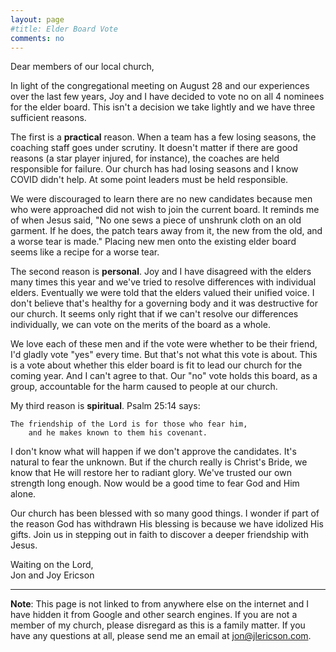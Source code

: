 ```yaml
---
layout: page
#title: Elder Board Vote
comments: no
---
```


Dear members of our local church,

In light of the congregational meeting on August 28 and our
experiences over the last few years, Joy and I have decided to vote no
on all 4 nominees for the elder board. This isn't a decision we take
lightly and we have three sufficient reasons.

The first is a **practical** reason. When a team has a few losing seasons,
the coaching staff goes under scrutiny. It doesn't matter if there are
good reasons (a star player injured, for instance), the coaches are
held responsible for failure. Our church has had losing seasons and I
know COVID didn't help. At some point leaders must be held
responsible.

We were discouraged to learn there are no new candidates because men
who were approached did not wish to join the current board. It reminds
me of when Jesus said, "No one sews a piece of unshrunk cloth on an
old garment. If he does, the patch tears away from it, the new from
the old, and a worse tear is made." Placing new men onto the existing
elder board seems like a recipe for a worse tear.

The second reason is **personal**. Joy and I have disagreed with the
elders many times this year and we've tried to resolve differences
with individual elders. Eventually we were told that the elders valued
their unified voice. I don't believe that's healthy for a governing
body and it was destructive for our church. It seems only right that
if we can't resolve our differences individually, we can vote on the
merits of the board as a whole.

We love each of these men and if the vote were whether to be their
friend, I'd gladly vote "yes" every time. But that's not what this
vote is about. This is a vote about whether this elder board is fit to
lead our church for the coming year. And I can't agree to that. Our "no"
vote holds this board, as a group, accountable for the harm caused to
people at our church.

My third reason is **spiritual**. Psalm 25:14 says:

```
The friendship of the Lord is for those who fear him,
    and he makes known to them his covenant.
```

I don't know what will happen if we don't approve the candidates. It's
natural to fear the unknown. But if the church really is Christ's
Bride, we know that He will restore her to radiant glory. We've
trusted our own strength long enough. Now would be a good time to fear
God and Him alone.

Our church has been blessed with so many good things. I wonder if part
of the reason God has withdrawn His blessing is because we have
idolized His gifts. Join us in stepping out in faith to discover
a deeper friendship with Jesus.

Waiting on the Lord,  
Jon and Joy Ericson

---

**Note**: This page is not linked to from anywhere else on the
internet and I have hidden it from Google and other search engines. If
you are not a member of my church, please disregard as this is a
family matter. If you have any questions at all, please send me an
email at <a href="mailto:jon@jlericson.com"
rel="me">jon@jlericson.com</a>.
